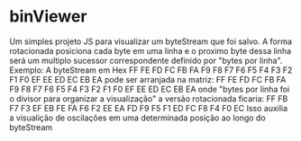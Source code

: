 # binViewer
Um simples projeto JS  para visualizar um byteStream que foi salvo.
A forma rotacionada posiciona cada byte em uma linha e o proximo byte dessa linha será um multiplo sucessor correspondente definido por "bytes por linha". Exemplo:
 A byteStream em Hex FF FE FD FC FB FA F9 F8 F7 F6 F5 F4 F3 F2 F1 F0 EF EE ED EC EB EA  pode ser arranjada na matriz:
 FF FE FD FC
 FB FA F9 F8
 F7 F6 F5 F4
 F3 F2 F1 F0
 EF EE ED EC
 EB EA
 onde "bytes por linha foi o divisor para organizar a visualização" a versão rotacionada ficaria:
FF FB F7 F3 EF EB
FE FA F6 F2 EE EA
FD F9 F5 F1 ED
FC F8 F4 F0 EC
Isso auxilia a visualição de oscilações em uma determinada posição ao longo do byteStream
